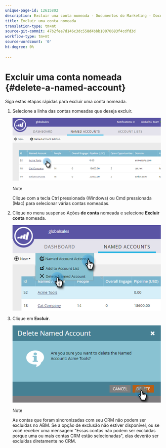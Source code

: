 ```yaml
---
unique-page-id: 12615802
description: Excluir uma conta nomeada - Documentos do Marketing - Documentação do produto
title: Excluir uma conta nomeada
translation-type: tm+mt
source-git-commit: 47b2fee7d146c3dc558d4bbb10070683f4cdfd3d
workflow-type: tm+mt
source-wordcount: '0'
ht-degree: 0%

---
```



# Excluir uma conta nomeada {#delete-a-named-account}

Siga estas etapas rápidas para excluir uma conta nomeada.

1. Selecione a linha das contas nomeadas que deseja excluir.

   ![](assets/seven-1.png)

   >[!NOTE]
   >
   >Clique com a tecla Ctrl pressionada (Windows) ou Cmd pressionada (Mac) para selecionar várias contas nomeadas.

1. Clique no menu suspenso Ações **de conta** nomeada e selecione **Excluir conta** nomeada.

   ![](assets/eight-1.png)

1. Clique em **Excluir**.

   ![](assets/nine-1.png)

   >[!NOTE]
   >
   >As contas que foram sincronizadas com seu CRM não podem ser excluídas no ABM. Se a opção de exclusão não estiver disponível, ou se você receber uma mensagem &quot;Essas contas não podem ser excluídas porque uma ou mais contas CRM estão selecionadas&quot;, elas deverão ser excluídas diretamente no CRM.

